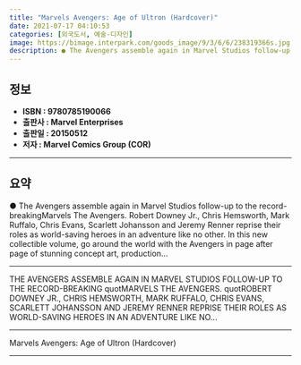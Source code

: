 ```yaml
---
title: "Marvels Avengers: Age of Ultron (Hardcover)"
date: 2021-07-17 04:10:53
categories: [외국도서, 예술-디자인]
image: https://bimage.interpark.com/goods_image/9/3/6/6/238319366s.jpg
description: ● The Avengers assemble again in Marvel Studios follow-up to the record-breakingMarvels The Avengers. Robert Downey Jr., Chris Hemsworth, Mark Ruffalo, Chris E
---
```


## **정보**

- **ISBN : 9780785190066**
- **출판사 : Marvel Enterprises**
- **출판일 : 20150512**
- **저자 : Marvel Comics Group (COR)**

------



## **요약**

●  The Avengers assemble again in Marvel Studios follow-up to the record-breakingMarvels The Avengers. Robert Downey Jr., Chris Hemsworth, Mark Ruffalo, Chris Evans, Scarlett Johansson and Jeremy Renner reprise their roles as world-saving heroes in an adventure like no other. In this new collectible volume, go around the world with the Avengers in page after page of stunning concept art, production...

------

THE AVENGERS ASSEMBLE AGAIN IN MARVEL STUDIOS FOLLOW-UP TO THE RECORD-BREAKING quotMARVELS THE AVENGERS. quotROBERT DOWNEY JR., CHRIS HEMSWORTH, MARK RUFFALO, CHRIS EVANS, SCARLETT JOHANSSON AND JEREMY RENNER REPRISE THEIR ROLES AS WORLD-SAVING HEROES IN AN ADVENTURE LIKE NO... 

------


Marvels Avengers: Age of Ultron (Hardcover) 

------


